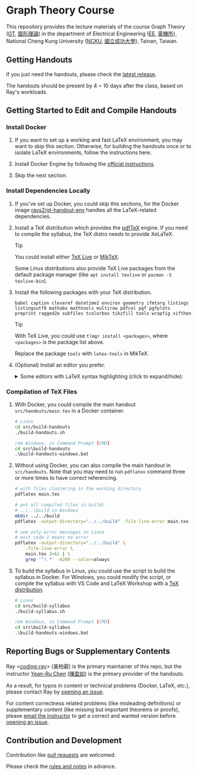 # Graph Theory Course

This repository provides the lecture materials of the course Graph Theory ([GT](https://class-qry.acad.ncku.edu.tw/crm/course_map/course.php?dept=N2&cono=N258400&lang=en), [圖形理論](https://class-qry.acad.ncku.edu.tw/crm/course_map/course.php?dept=N2&cono=N258400)) in the department of Electrical Engineering ([EE](https://www.ee.ncku.edu.tw/en/), [電機所](https://www.ee.ncku.edu.tw/)), National Cheng Kung University ([NCKU](https://www.ncku.edu.tw/), [國立成功大學](https://www.ncku.edu.tw/?Lang=zh-tw)), Tainan, Taiwan.

## Getting Handouts

If you just need the handouts, please check the [latest release](https://github.com/coding-ray/gt-course/releases/latest).

The handouts should be present by 4 ~ 10 days after the class, based on Ray's workloads.

## Getting Started to Edit and Compile Handouts

### Install Docker

1. If you want to set up a working and fast LaTeX environment, you may want to skip this section. Otherwise, for building the handouts once or to isolate LaTeX environments, follow the instructions here.

1. Install Docker Engine by following the [official instructions](https://docs.docker.com/engine/install/).

1. Skip the next section.

### Install Dependencies Locally

1.  If you've set up Docker, you could skip this sections, for the Docker image [rays2/gt-handout-env](https://hub.docker.com/r/rays2/gt-handout-env) handles all the LaTeX-related dependencies.

1.  Install a TeX distribution which provides the [pdfTeX](https://tug.org/applications/pdftex/) engine. If you need to compile the syllabus, the TeX distro needs to provide XeLaTeX.

    > [!TIP]
    > You could install either [TeX Live](https://www.tug.org/texlive/) or [MikTeX](https://miktex.org/download).
    >
    > Some Linux distributions also provide TeX Live packages from the default package manager (like `apt install texlive` or `pacman -S texlive-bin`).

1.  Install the following packages with your TeX distribution.

    <!--
    When building a Docker image as the environment, the script accesses this package list, so make sure this list covers all required packages to build handouts in a Docker container.

    Also, make sure the div tag is at three lines before the single-line package list.
    -->

    <div id="package-list"></div>

    ```
    babel caption cleveref datetime2 environ geometry ifmtarg listings listingsutf8 mathabx mathtools multirow pdfcol pgf pgfplots preprint ragged2e subfiles tcolorbox tikzfill tools wrapfig xifthen
    ```

    > [!TIP]
    > With TeX Live, you could use `tlmgr install <packages>`, where `<packages>` is the package list above.
    >
    > Replace the package `tools` with `latex-tools` in MikTeX.

1.  (Optional) Install an editor you prefer.
    <details>
    <summary>Some editors with LaTeX syntax highlighting (click to expand/hide):</summary>

    Terminal:

    1. [Emacs with AUCTeX](https://tex.stackexchange.com/a/356)
    1. [Vim/gVim](https://www.vim.org/), [Neovim](https://neovim.io/), [MacVim](https://macvim.org/) (macOS) with [vim-latex](https://vim-latex.sourceforge.net/)
    1. [Nano](https://www.nano-editor.org/)
    1. [Sublime Text](https://www.sublimetext.com/)

    Simple GUI:

    1. [Notepadqq](https://notepadqq.com/s/)
    1. [Notepad++](https://notepad-plus-plus.org/)

    Comprehensive GUI, IDE:

    1. [Visual Studio Code](https://code.visualstudio.com/) (VS Code), [VSCodium](https://vscodium.com/)
    1. [TexMaker](https://www.xm1math.net/texmaker/)
    1. [TeXstudio](https://www.texstudio.org/)
    1. [TeXworks](https://tug.org/texworks/)
    </details>

### Compilation of TeX Files

<div id="docker-handout"></div>

1.  With Docker, you could compile the main handout `src/handouts/main.tex` in a Docker container.

    ```bash
    # Linux
    cd src/build-handouts
    ./build-handouts.sh
    ```

    ```bat
    rem Windows, in Command Prompt (CMD)
    cd src\build-handouts
    .\build-handouts-windows.bat
    ```

1.  Without using Docker, you can also compile the main handout in `src/handouts`. Note that you may need to run `pdflatex` command three or more times to have correct referencing.

    ```bash
    # with files clustering in the working directory
    pdflatex main.tex

    # put all compiled files in build/
    # ..\..\build in Windows
    mkdir ../../build
    pdflatex -output-directory="../../build" -file-line-error main.tex

    # see only error messages in Linux
    # exit code 1 means no error
    pdflatex -output-directory="../../build" \
        -file-line-error \
        main.tex 2>&1 | \
        grep '^!.*' -A200 --color=always
    ```

1.  To build the syllabus in Linux, you could use the script to build the syllabus in Docker. For Windows, you could modify the script, or compile the syllabus with VS Code and LaTeX Workshop with a [TeX distribution](#install-dependencies-locally).
    ```bash
    # Linux
    cd src/build-syllabus
    ./build-syllabus.sh
    ```
    ```bat
    rem Windows, in Command Prompt (CMD)
    cd src\build-syllabus
    .\build-handouts-windows.bat
    ```

## Reporting Bugs or Supplementary Contents

Ray <[coding-ray](https://github.com/coding-ray)> (黃柏叡) is the primary maintainer of this repo, but the instructor [Yean-Ru Chen](https://www.ee.ncku.edu.tw/en/teacher/index2.php?teacher_id=162) ([陳盈如](https://www.ee.ncku.edu.tw/teacher/index2.php?teacher_id=162)) is the primary provider of the handouts.

As a result, for typos in content or technical problems (Docker, LaTeX, etc.), please contact Ray by [opening an issue](https://github.com/coding-ray/gt-course/issues).

For content correctness related problems (like misleading definitions) or supplementary content (like missing but important theorems or proofs), please [email the instructor](https://www.ee.ncku.edu.tw/teacher/index2.php?teacher_id=162) to get a correct and wanted version before [opening an issue](https://github.com/coding-ray/gt-course/issues).

## Contribution and Development

Contribution like [pull requests](https://github.com/coding-ray/gt-course/pulls) are welcomed.

Please check the [rules and notes](doc/dev-notes.md) in advance.
